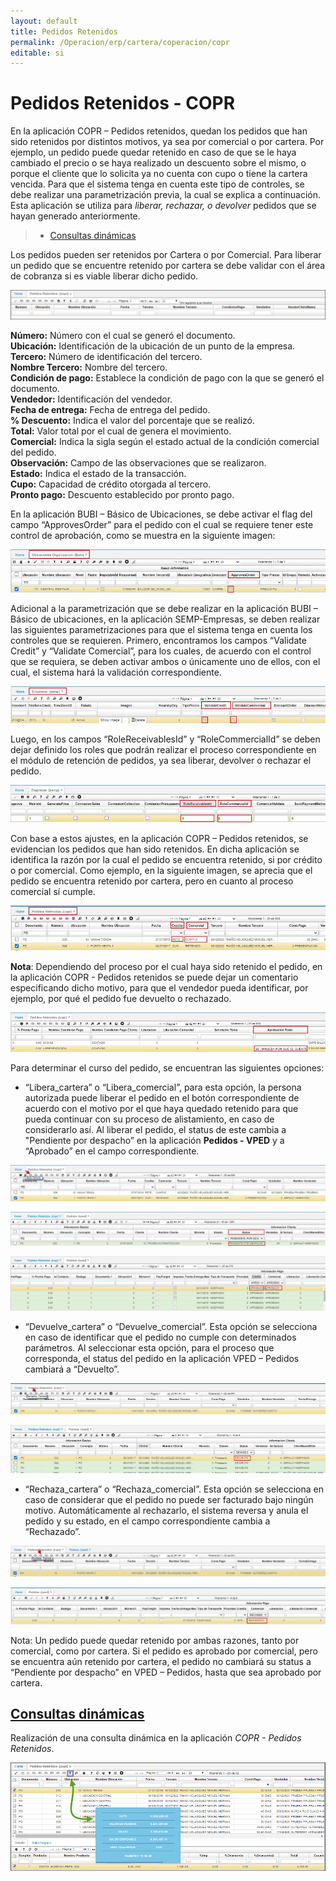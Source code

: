 ```yaml
---
layout: default
title: Pedidos Retenidos
permalink: /Operacion/erp/cartera/coperacion/copr
editable: si
---
```


# Pedidos Retenidos - COPR

En la aplicación COPR – Pedidos retenidos, quedan los pedidos que han sido retenidos por distintos motivos, ya sea por comercial o por cartera. Por ejemplo, un pedido puede quedar retenido en caso de que se le haya cambiado el precio o se haya realizado un descuento sobre el mismo, o porque el cliente que lo solicita ya no cuenta con cupo o tiene la cartera vencida.
Para que el sistema tenga en cuenta este tipo de controles, se debe realizar una parametrización previa, la cual se explica a continuación. Esta aplicación se utiliza para _liberar, rechazar, o devolver_ pedidos que se hayan generado anteriormente.  


>+ [Consultas dinámicas](http://docs.oasiscom.com/Operacion/erp/cartera/coperacion/copr#consultas-dinámicas)


Los pedidos pueden ser retenidos por Cartera o por Comercial. Para liberar un pedido que se encuentre retenido por cartera se debe validar con el área de cobranza si es viable liberar dicho pedido. 


![](COPR.png)


**Número:** Número con el cual se generó el documento.  
**Ubicación:** Identificación de la ubicación de un punto de la empresa.  
**Tercero:** Número de identificación del tercero.  
**Nombre Tercero:** Nombre del tercero.  
**Condición de pago:** Establece la condición de pago con la que se generó el documento.  
**Vendedor:** Identificación del vendedor.  
**Fecha de entrega:** Fecha de entrega del pedido.  
**% Descuento:** Indica el valor del porcentaje que se realizó.  
**Total:** Valor total por el cual de genera el movimiento.  
**Comercial:** Indica la sigla según el estado actual de la condición comercial del pedido.  
**Observación:** Campo de las observaciones que se realizaron.  
**Estado:** Indica el estado de la transacción.  
**Cupo:** Capacidad de crédito otorgada al tercero.  
**Pronto pago:** Descuento establecido por pronto pago.  


En la aplicación BUBI – Básico de Ubicaciones, se debe activar el flag del campo “ApprovesOrder” para el pedido con el cual se requiere tener este control de aprobación, como se muestra en la siguiente imagen:  

![](copr2.png)  



Adicional a la parametrización que se debe realizar en la aplicación BUBI – Básico de ubicaciones, en la aplicación SEMP-Empresas, se deben realizar las siguientes parametrizaciones para que el sistema tenga en cuenta los controles que se requieren.  Primero, encontramos los campos “Validate Credit” y “Validate Comercial”, para los cuales, de acuerdo con el control que se requiera, se deben activar ambos o únicamente uno de ellos, con el cual, el sistema hará la validación correspondiente.  

![](copr3.png)  

Luego, en los campos “RoleReceivablesId” y “RoleCommercialId” se deben dejar definido los roles que podrán realizar el proceso correspondiente en el módulo de retención de pedidos, ya sea liberar, devolver o rechazar el pedido.  

![](copr4.png)  



Con base a estos ajustes, en la aplicación COPR – Pedidos retenidos, se evidencian los pedidos que han sido retenidos. En dicha aplicación se identifica la razón por la cual el pedido se encuentra retenido, si por crédito o por comercial. Como ejemplo, en la siguiente imagen, se aprecia que el pedido se encuentra retenido por cartera, pero en cuanto al proceso comercial sí cumple.  

![](copr5.png)  

**Nota**: Dependiendo del proceso por el cual haya sido retenido el pedido, en la aplicación COPR - Pedidos retenidos se puede dejar un comentario especificando dicho motivo, para que el vendedor pueda identificar, por ejemplo, por qué el pedido fue devuelto o rechazado.  

![](copr6.png)  

Para determinar el curso del pedido, se encuentran las siguientes opciones:  

- “Libera_cartera” o “Libera_comercial”, para esta opción, la persona autorizada puede liberar el pedido en el botón correspondiente de acuerdo con el motivo por el que haya quedado retenido para que pueda continuar con su proceso de alistamiento, en caso de considerarlo así. Al liberar el pedido, el status de este cambia a "Pendiente por despacho” en la aplicación **Pedidos - VPED** y a “Aprobado” en el campo correspondiente.  

![](copr7.png)  

![](copr8.png)  

![](copr9.png)  

- “Devuelve_cartera” o “Devuelve_comercial”. Esta opción se selecciona en caso de identificar que el pedido no cumple con determinados parámetros. Al seleccionar esta opción, para el proceso que corresponda, el status del pedido en la aplicación VPED – Pedidos cambiará a “Devuelto”.  

![](copr10.png)  

![](copr11.png)  

- “Rechaza_cartera” o “Rechaza_comercial”. Esta opción se selecciona en caso de considerar que el pedido no puede ser facturado bajo ningún motivo. Automáticamente al rechazarlo, el sistema reversa y anula el pedido y su estado, en el campo correspondiente cambia a “Rechazado”.  

![](copr12.png)  

![](copr13.png)

Nota: Un pedido puede quedar retenido por ambas razones, tanto por comercial, como por cartera. Si el pedido es aprobado por comercial, pero se encuentra aún retenido por cartera, el pedido no cambiará su status a “Pendiente por despacho” en VPED – Pedidos, hasta que sea aprobado por cartera. 


## [Consultas dinámicas](http://docs.oasiscom.com/Operacion/erp/cartera/coperacion/copr#consultas-dinámicas)

Realización de una consulta dinámica en la aplicación _COPR - Pedidos Retenidos_.  

![](copr1.png)
